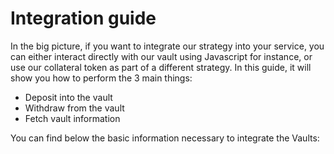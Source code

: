 # Integration guide

In the big picture, if you want to integrate our strategy into your service, you can either interact directly with our vault using Javascript for instance, or use our collateral token as part of a different strategy. In this guide, it will show you how to perform the 3 main things:

* Deposit into the vault
* Withdraw from the vault
* Fetch vault information

You can find below the basic information necessary to integrate the Vaults:

